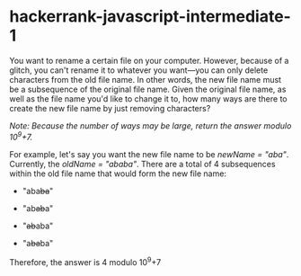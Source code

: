# hackerrank-javascript-intermediate-1
You want to rename a certain file on your computer. However, because of a glitch, you can't rename it to whatever you want—you can only delete characters from the old file name. In other words, the new file name must be a subsequence of the original file name. Given the original file name, as well as the file name you'd like to change it to, how many ways are there to create the new file name by just removing characters?


<p><em>Note: Because the number of ways may be large, return the answer modulo 10<sup>9</sup>+7.</em></p>

<p>For example, let's say you want the new file name to be <em>newName = "aba"</em>. Currently, the <em>oldName = "ababa"</em>. There are a total of 4 subsequences within the old file name that would form the new file name:</p>

<ul>
	<li>
	<p>"aba<strike>ba</strike>"</p>
	</li>
	<li>
	<p>"ab<strike>ab</strike>a"</p>
	</li>
	<li>
	<p>"<strike>ab</strike>aba"</p>
	</li>
	<li>
	<p>"a<strike>ba</strike>ba"</p>
	</li>
</ul>
<p>Therefore, the answer is 4 modulo 10<sup>9</sup>+7</p>
